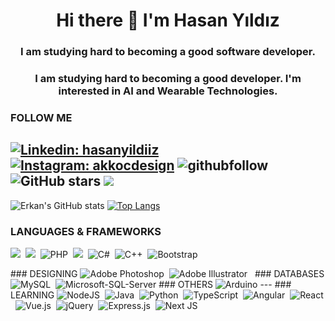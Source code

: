 <h1 align="center">Hi there 👋 I'm Hasan Yıldız</h1>
<h3 align="center">I am studying hard to becoming a good software developer.</h3>
<h3 align="center">I am studying hard to becoming a good developer. I'm interested in AI and Wearable Technologies.</h3>


### FOLLOW ME
[![Linkedin: hasanyildiiz](https://img.shields.io/badge/-erkanakkoc-blue?style=flat-square&logo=Linkedin&logoColor=white&link=https://www.linkedin.com/in/hasanyildiiz/)](https://www.linkedin.com/in/hasanyildiiz/)
[![Instagram: akkocdesign](https://img.shields.io/badge/-akkocdesign-red?style=flat-square&logo=Instagram&logoColor=white&link=https://instagram.com/akkocdesign/)](https://instagram.com/akkocdesign/)
![githubfollow](https://img.shields.io/github/followers/erkanakkoc?label=Github&style=social)
![GitHub stars](https://img.shields.io/github/stars/erkanakkoc?style=social)
![](https://visitor-badge.glitch.me/badge?page_id=erkanakkoc.erkanakkoc)
---
![Erkan's GitHub stats](https://github-readme-stats.vercel.app/api?username=erkanakkoc&show_icons=true&theme=algolia)
[![Top Langs](https://github-readme-stats.vercel.app/api/top-langs/?username=erkanakkoc&layout=compact)](https://github.com/anuraghazra/github-readme-stats)
### LANGUAGES & FRAMEWORKS
<img src="https://img.shields.io/badge/html5%20-%23e34f26.svg?&style=for-the-badge&logo=html5&logoColor=white" />&nbsp;&nbsp;<img src="https://img.shields.io/badge/css3%20-%231572B6.svg?&style=for-the-badge&logo=css3&logoColor=white" />&nbsp;&nbsp;<img alt="PHP" src="https://img.shields.io/badge/php-%23777BB4.svg?&style=for-the-badge&logo=php&logoColor=white"/>&nbsp;&nbsp;<img src="https://img.shields.io/badge/javascript%20-%23F7DF1E.svg?&style=for-the-badge&logo=javascript&logoColor=white" />&nbsp;&nbsp;<img alt="C#" src="https://img.shields.io/badge/c%23%20-%23239120.svg?&style=for-the-badge&logo=c-sharp&logoColor=white"/>&nbsp;&nbsp;<img alt="C++" src="https://img.shields.io/badge/c++%20-%2300599C.svg?&style=for-the-badge&logo=c%2B%2B&ogoColor=white"/>&nbsp;&nbsp;<img alt="Bootstrap" src="https://img.shields.io/badge/bootstrap%20-%23563D7C.svg?&style=for-the-badge&logo=bootstrap&logoColor=white"/>&nbsp;&nbsp;
</p>
### DESIGNING
<img alt="Adobe Photoshop" src="https://img.shields.io/badge/adobe%20photoshop%20-%2331A8FF.svg?&style=for-the-badge&logo=adobe%20photoshop&logoColor=white"/>&nbsp;&nbsp;<img alt="Adobe Illustrator" src="https://img.shields.io/badge/adobe%20illustrator%20-%23FF9A00.svg?&style=for-the-badge&logo=adobe%20illustrator&logoColor=white"/>&nbsp;&nbsp;
### DATABASES
<img alt="MySQL" src="https://img.shields.io/badge/mysql-%2300f.svg?&style=for-the-badge&logo=mysql&logoColor=white"/>&nbsp;&nbsp;<img alt="Microsoft-SQL-Server" src="https://img.shields.io/badge/microsoftsqlserver-%23DD0031.svg?&style=for-the-badge&logo=microsoft-sql-server&logoColor=white"/>
### OTHERS
<img alt="Arduino" src="https://img.shields.io/badge/-Arduino-00979D?style=for-the-badge&logo=Arduino&logoColor=white"/>
---
### LEARNING
<img alt="NodeJS" src="https://img.shields.io/badge/node.js%20-%2343853D.svg?&style=for-the-badge&logo=node.js&logoColor=white"/>&nbsp;&nbsp;<img alt="Java" src="https://img.shields.io/badge/java-%23ED8B00.svg?&style=for-the-badge&logo=java&logoColor=white"/>&nbsp;&nbsp;<img alt="Python" src="https://img.shields.io/badge/python%20-%2314354C.svg?&style=for-the-badge&logo=python&logoColor=white"/>&nbsp;&nbsp;<img alt="TypeScript" src="https://img.shields.io/badge/typescript%20-%23007ACC.svg?&style=for-the-badge&logo=typescript&logoColor=white"/>&nbsp;&nbsp;<img alt="Angular" src="https://img.shields.io/badge/angular%20-%23DD0031.svg?&style=for-the-badge&logo=angular&logoColor=white"/>&nbsp;&nbsp;<img alt="React" src="https://img.shields.io/badge/react%20-%2320232a.svg?&style=for-the-badge&logo=react&logoColor=%2361DAFB"/>&nbsp;&nbsp;<img alt="Vue.js" src="https://img.shields.io/badge/vuejs%20-%2335495e.svg?&style=for-the-badge&logo=vue.js&logoColor=%234FC08D"/>&nbsp;&nbsp;<img alt="jQuery" src="https://img.shields.io/badge/jquery%20-%230769AD.svg?&style=for-the-badge&logo=jquery&logoColor=white"/>&nbsp;&nbsp;<img alt="Express.js" src="https://img.shields.io/badge/express.js%20-%23404d59.svg?&style=for-the-badge"/>&nbsp;&nbsp;<img alt="Next JS" src="https://img.shields.io/badge/next%20js%20-%23000000.svg?&style=for-the-badge&logo=next.js&logoColor=white"/>&nbsp;&nbsp;
<!--
<br/>
[![willianrod's wakatime stats](https://github-readme-stats.vercel.app/api/wakatime?username=erkanakkoc)](https://github.com/anuraghazra/github-readme-stats)
**erkanakkoc/erkanakkoc** is a ✨ _special_ ✨ repository because its `README.md` (this file) appears on your GitHub profile.
Here are some ideas to get you started:
- 🔭 I’m currently working on ...
- 🌱 I’m currently learning ...
- 👯 I’m looking to collaborate on ...
- 🤔 I’m looking for help with ...
- 💬 Ask me about ...
- 📫 How to reach me: ...
- 😄 Pronouns: ...
- ⚡ Fun fact: ...
-->
